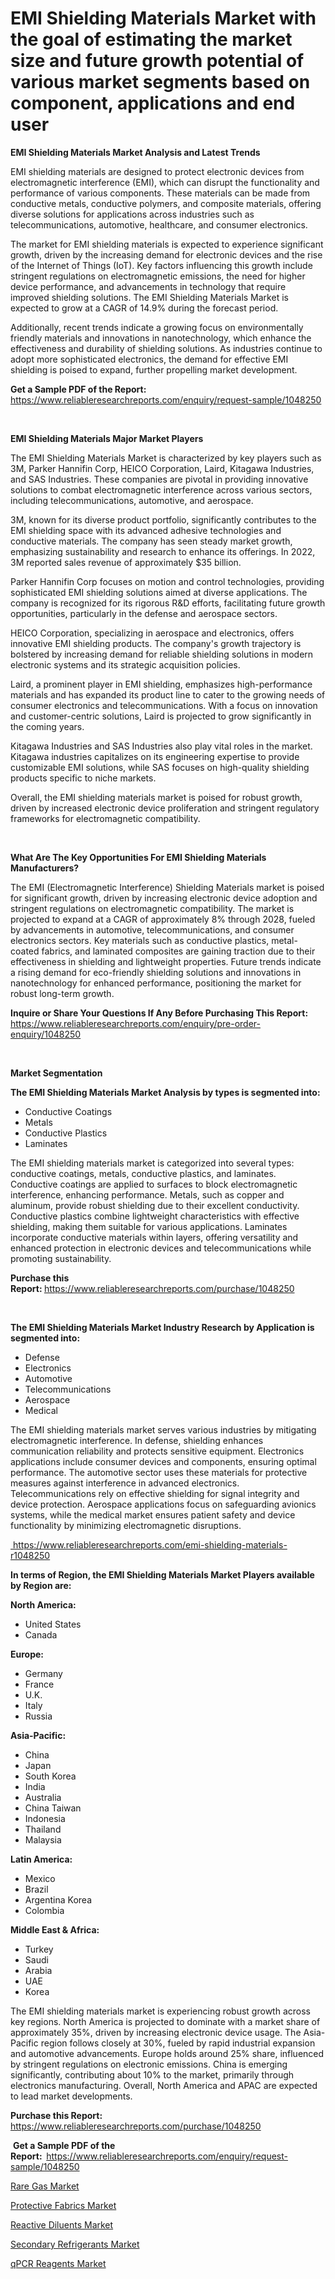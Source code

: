 <p><h1>EMI Shielding Materials Market with the goal of estimating the market size and future growth potential of various market segments based on component, applications and end user</h1></p><p><strong>EMI Shielding Materials Market Analysis and Latest Trends</strong></p>
<p><p>EMI shielding materials are designed to protect electronic devices from electromagnetic interference (EMI), which can disrupt the functionality and performance of various components. These materials can be made from conductive metals, conductive polymers, and composite materials, offering diverse solutions for applications across industries such as telecommunications, automotive, healthcare, and consumer electronics.</p><p>The market for EMI shielding materials is expected to experience significant growth, driven by the increasing demand for electronic devices and the rise of the Internet of Things (IoT). Key factors influencing this growth include stringent regulations on electromagnetic emissions, the need for higher device performance, and advancements in technology that require improved shielding solutions. The EMI Shielding Materials Market is expected to grow at a CAGR of 14.9% during the forecast period.</p><p>Additionally, recent trends indicate a growing focus on environmentally friendly materials and innovations in nanotechnology, which enhance the effectiveness and durability of shielding solutions. As industries continue to adopt more sophisticated electronics, the demand for effective EMI shielding is poised to expand, further propelling market development.</p></p>
<p><strong>Get a Sample PDF of the Report:&nbsp;</strong> <a href="https://www.reliableresearchreports.com/enquiry/request-sample/1048250?utm_campaign=33&utm_medium=2&utm_source=Github&utm_content=ia&utm_term=01042025&utm_id=emi-shielding-materials">https://www.reliableresearchreports.com/enquiry/request-sample/1048250</a></p>
<p>&nbsp;</p>
<p><strong>EMI Shielding Materials Major Market Players</strong></p>
<p><p>The EMI Shielding Materials Market is characterized by key players such as 3M, Parker Hannifin Corp, HEICO Corporation, Laird, Kitagawa Industries, and SAS Industries. These companies are pivotal in providing innovative solutions to combat electromagnetic interference across various sectors, including telecommunications, automotive, and aerospace.</p><p>3M, known for its diverse product portfolio, significantly contributes to the EMI shielding space with its advanced adhesive technologies and conductive materials. The company has seen steady market growth, emphasizing sustainability and research to enhance its offerings. In 2022, 3M reported sales revenue of approximately $35 billion.</p><p>Parker Hannifin Corp focuses on motion and control technologies, providing sophisticated EMI shielding solutions aimed at diverse applications. The company is recognized for its rigorous R&D efforts, facilitating future growth opportunities, particularly in the defense and aerospace sectors.</p><p>HEICO Corporation, specializing in aerospace and electronics, offers innovative EMI shielding products. The company's growth trajectory is bolstered by increasing demand for reliable shielding solutions in modern electronic systems and its strategic acquisition policies.</p><p>Laird, a prominent player in EMI shielding, emphasizes high-performance materials and has expanded its product line to cater to the growing needs of consumer electronics and telecommunications. With a focus on innovation and customer-centric solutions, Laird is projected to grow significantly in the coming years.</p><p>Kitagawa Industries and SAS Industries also play vital roles in the market. Kitagawa industries capitalizes on its engineering expertise to provide customizable EMI solutions, while SAS focuses on high-quality shielding products specific to niche markets.</p><p>Overall, the EMI shielding materials market is poised for robust growth, driven by increased electronic device proliferation and stringent regulatory frameworks for electromagnetic compatibility.</p></p>
<p>&nbsp;</p>
<p><strong>What Are The Key Opportunities For EMI Shielding Materials Manufacturers?</strong></p>
<p><p>The EMI (Electromagnetic Interference) Shielding Materials market is poised for significant growth, driven by increasing electronic device adoption and stringent regulations on electromagnetic compatibility. The market is projected to expand at a CAGR of approximately 8% through 2028, fueled by advancements in automotive, telecommunications, and consumer electronics sectors. Key materials such as conductive plastics, metal-coated fabrics, and laminated composites are gaining traction due to their effectiveness in shielding and lightweight properties. Future trends indicate a rising demand for eco-friendly shielding solutions and innovations in nanotechnology for enhanced performance, positioning the market for robust long-term growth.</p></p>
<p><strong>Inquire or Share Your Questions If Any Before Purchasing This Report:</strong> <a href="https://www.reliableresearchreports.com/enquiry/pre-order-enquiry/1048250?utm_campaign=33&utm_medium=2&utm_source=Github&utm_content=ia&utm_term=01042025&utm_id=emi-shielding-materials">https://www.reliableresearchreports.com/enquiry/pre-order-enquiry/1048250</a></p>
<p>&nbsp;</p>
<p><strong>Market Segmentation</strong></p>
<p><strong>The EMI Shielding Materials Market Analysis by types is segmented into:</strong></p>
<p><ul><li>Conductive Coatings</li><li>Metals</li><li>Conductive Plastics</li><li>Laminates</li></ul></p>
<p><p>The EMI shielding materials market is categorized into several types: conductive coatings, metals, conductive plastics, and laminates. Conductive coatings are applied to surfaces to block electromagnetic interference, enhancing performance. Metals, such as copper and aluminum, provide robust shielding due to their excellent conductivity. Conductive plastics combine lightweight characteristics with effective shielding, making them suitable for various applications. Laminates incorporate conductive materials within layers, offering versatility and enhanced protection in electronic devices and telecommunications while promoting sustainability.</p></p>
<p><strong>Purchase this Report:&nbsp;</strong><a href="https://www.reliableresearchreports.com/purchase/1048250?utm_campaign=33&utm_medium=2&utm_source=Github&utm_content=ia&utm_term=01042025&utm_id=emi-shielding-materials">https://www.reliableresearchreports.com/purchase/1048250</a></p>
<p>&nbsp;</p>
<p><strong>The EMI Shielding Materials Market Industry Research by Application is segmented into:</strong></p>
<p><ul><li>Defense</li><li>Electronics</li><li>Automotive</li><li>Telecommunications</li><li>Aerospace</li><li>Medical</li></ul></p>
<p><p>The EMI shielding materials market serves various industries by mitigating electromagnetic interference. In defense, shielding enhances communication reliability and protects sensitive equipment. Electronics applications include consumer devices and components, ensuring optimal performance. The automotive sector uses these materials for protective measures against interference in advanced electronics. Telecommunications rely on effective shielding for signal integrity and device protection. Aerospace applications focus on safeguarding avionics systems, while the medical market ensures patient safety and device functionality by minimizing electromagnetic disruptions.</p></p>
<p><a href="https://www.reliableresearchreports.com/emi-shielding-materials-r1048250?utm_campaign=33&utm_medium=2&utm_source=Github&utm_content=ia&utm_term=01042025&utm_id=emi-shielding-materials">&nbsp;https://www.reliableresearchreports.com/emi-shielding-materials-r1048250</a></p>
<p><strong>In terms of Region, the EMI Shielding Materials Market Players available by Region are:</strong></p>
<p>
    <p> <strong> North America: </strong>
        <ul>
            <li>United States</li>
            <li>Canada</li>
        </ul>
        </p> 
    <p> <strong> Europe: </strong>
        <ul>
            <li>Germany</li>
            <li>France</li>
            <li>U.K.</li>
            <li>Italy</li>
            <li>Russia</li>
        </ul>
        </p> 
    <p> <strong> Asia-Pacific: </strong>
        <ul>
            <li>China</li>
            <li>Japan</li>
            <li>South Korea</li>
            <li>India</li>
            <li>Australia</li>
            <li>China Taiwan</li>
            <li>Indonesia</li>
            <li>Thailand</li>
            <li>Malaysia</li>
        </ul>
        </p> 
    <p> <strong> Latin America: </strong>
        <ul>
            <li>Mexico</li>
            <li>Brazil</li>
            <li>Argentina Korea</li>
            <li>Colombia</li>
        </ul>
        </p> 
    <p> <strong> Middle East & Africa: </strong>
        <ul>
            <li>Turkey</li>
            <li>Saudi</li>
            <li>Arabia</li>
            <li>UAE</li>
            <li>Korea</li>
        </ul>
    </p>
    </p>
<p><p>The EMI shielding materials market is experiencing robust growth across key regions. North America is projected to dominate with a market share of approximately 35%, driven by increasing electronic device usage. The Asia-Pacific region follows closely at 30%, fueled by rapid industrial expansion and automotive advancements. Europe holds around 25% share, influenced by stringent regulations on electronic emissions. China is emerging significantly, contributing about 10% to the market, primarily through electronics manufacturing. Overall, North America and APAC are expected to lead market developments.</p></p>
<p><strong>Purchase this Report: </strong><a href="https://www.reliableresearchreports.com/purchase/1048250?utm_campaign=33&utm_medium=2&utm_source=Github&utm_content=ia&utm_term=01042025&utm_id=emi-shielding-materials">https://www.reliableresearchreports.com/purchase/1048250</a></p>
<p>&nbsp;<strong>Get a Sample PDF of the Report:&nbsp;&nbsp;</strong><a href="https://www.reliableresearchreports.com/enquiry/request-sample/1048250?utm_campaign=33&utm_medium=2&utm_source=Github&utm_content=ia&utm_term=01042025&utm_id=emi-shielding-materials">https://www.reliableresearchreports.com/enquiry/request-sample/1048250</a></p>
<p><strong></strong></p>
<p><p><a href="https://github.com/elvutedipela/Market-Research-Report-List-1/blob/main/rare-gas-market.md?utm_campaign=33&utm_medium=2&utm_source=Github&utm_content=ia&utm_term=01042025&utm_id=emi-shielding-materials">Rare Gas Market</a></p><p><a href="https://github.com/hedbomkrahe/Market-Research-Report-List-1/blob/main/protective-fabrics-market.md?utm_campaign=33&utm_medium=2&utm_source=Github&utm_content=ia&utm_term=01042025&utm_id=emi-shielding-materials">Protective Fabrics Market</a></p><p><a href="https://github.com/ritooesiaba/Market-Research-Report-List-1/blob/main/reactive-diluents-market.md?utm_campaign=33&utm_medium=2&utm_source=Github&utm_content=ia&utm_term=01042025&utm_id=emi-shielding-materials">Reactive Diluents Market</a></p><p><a href="https://github.com/sawrovpipolo/Market-Research-Report-List-1/blob/main/secondary-refrigerants-market.md?utm_campaign=33&utm_medium=2&utm_source=Github&utm_content=ia&utm_term=01042025&utm_id=emi-shielding-materials">Secondary Refrigerants Market</a></p><p><a href="https://github.com/nkbaroga/Market-Research-Report-List-1/blob/main/qpcr-reagents-market.md?utm_campaign=33&utm_medium=2&utm_source=Github&utm_content=ia&utm_term=01042025&utm_id=emi-shielding-materials">qPCR Reagents Market</a></p></p>